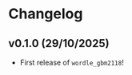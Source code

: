 # Changelog

<!--next-version-placeholder-->

## v0.1.0 (29/10/2025)

- First release of `wordle_gbm2118`!